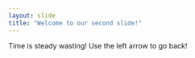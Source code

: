 ```yaml
---
layout: slide
title: "Welcome to our second slide!"
---
```

Time is steady wasting!
Use the left arrow to go back!
